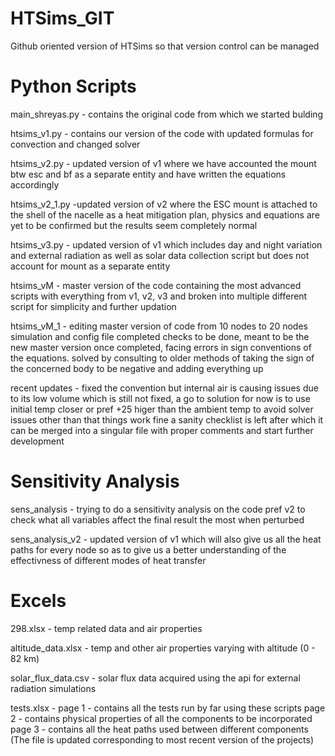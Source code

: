 # HTSims_GIT
Github oriented version of HTSims so that version control can be managed


# Python Scripts
  main_shreyas.py - contains the original code from which we started bulding
  
  htsims_v1.py - contains our version of the code with updated formulas for convection and changed solver
  
  htsims_v2.py - updated version of v1 where we have accounted the mount btw esc and bf as a separate entity and have written the equations accordingly

  htsims_v2_1.py -updated version of v2 where the ESC mount is attached to the shell of the nacelle as a heat mitigation plan, physics and equations are yet to be confirmed but the results seem completely normal
  
  htsims_v3.py - updated version of v1 which includes day and night variation and external radiation as well as solar data collection script but does not account for mount as a separate entity
  
  htsims_vM - master version of the code containing the most advanced scripts with everything from v1, v2, v3 and broken into multiple different script for simplicity and further updation

  htsims_vM_1 - editing master version of code from 10 nodes to 20 nodes simulation and config file completed checks to be done, meant to be the new master version once completed, facing errors in sign conventions of the equations. solved by consulting to older methods of taking the sign of the concerned body to be negative and adding everything up 
  
  recent updates - fixed the convention but internal air is causing issues due to its low volume which is still not fixed, a go to solution for now is to use initial temp closer or pref +25 higer than the ambient temp to avoid solver issues other than that things work fine a sanity checklist is left after which it can be merged into a singular file with proper comments and start further development  

# Sensitivity Analysis
  sens_analysis - trying to do a sensitivity analysis on the code pref v2 to check what all variables affect the final result the most when perturbed 

  sens_analysis_v2 - updated version of v1 which will also give us all the heat paths for every node so as to give us a better understanding of the effectivness of different modes of heat transfer 

# Excels
  298.xlsx - temp related data and air properties

  altitude_data.xlsx - temp and other air properties varying with altitude (0 - 82 km)

  solar_flux_data.csv - solar flux data acquired using the api for external radiation simulations

  tests.xlsx - page 1 - contains all the tests run by far using these scripts 
               page 2 - contains physical properties of all the components to be incorporated
               page 3 - contains all the heat paths used between different components
               (The file is updated corresponding to most recent version of the projects)   